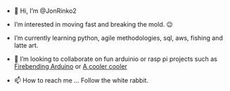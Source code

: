 - 👋 Hi, I’m @JonRinko2
- I’m interested in moving fast and breaking the mold. :wink:
- I’m currently learning python, agile methodologies, sql, aws, fishing and latte art. 
- 💞️ I’m looking to collaborate on fun arduinio or rasp pi projects such as 
[Firebending Arduino](https://create.arduino.cc/projecthub/Advanced/punch-activated-arm-flamethrowers-real-firebending-95bb80)
or 
[A cooler cooler](https://create.arduino.cc/projecthub/hackershack/make-an-autonomous-follow-me-cooler-7ca8bc)

- 📫 How to reach me ...
Follow the white rabbit.

<!---
JonRinko2/JonRinko2 is a ✨ special ✨ repository because its `README.md` (this file) appears on your GitHub profile.
You can click the Preview link to take a look at your changes.
--->
